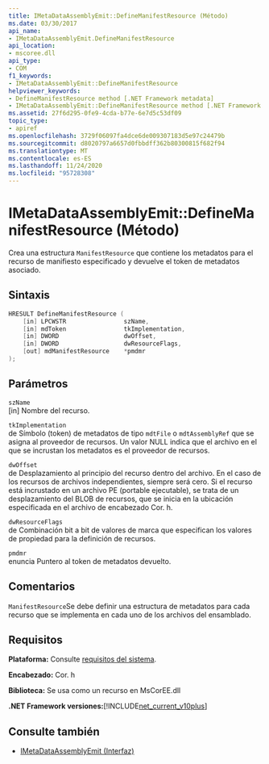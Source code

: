 ```yaml
---
title: IMetaDataAssemblyEmit::DefineManifestResource (Método)
ms.date: 03/30/2017
api_name:
- IMetaDataAssemblyEmit.DefineManifestResource
api_location:
- mscoree.dll
api_type:
- COM
f1_keywords:
- IMetaDataAssemblyEmit::DefineManifestResource
helpviewer_keywords:
- DefineManifestResource method [.NET Framework metadata]
- IMetaDataAssemblyEmit::DefineManifestResource method [.NET Framework metadata]
ms.assetid: 27f6d295-0fe9-4cda-b77e-6e7d5c53df09
topic_type:
- apiref
ms.openlocfilehash: 3729f06097fa4dce6de009307183d5e97c24479b
ms.sourcegitcommit: d8020797a6657d0fbbdff362b80300815f682f94
ms.translationtype: MT
ms.contentlocale: es-ES
ms.lasthandoff: 11/24/2020
ms.locfileid: "95728308"
---
```

# <a name="imetadataassemblyemitdefinemanifestresource-method"></a>IMetaDataAssemblyEmit::DefineManifestResource (Método)

Crea una estructura `ManifestResource` que contiene los metadatos para el recurso de manifiesto especificado y devuelve el token de metadatos asociado.  
  
## <a name="syntax"></a>Sintaxis  
  
```cpp  
HRESULT DefineManifestResource (  
    [in] LPCWSTR                szName,
    [in] mdToken                tkImplementation,
    [in] DWORD                  dwOffset,
    [in] DWORD                  dwResourceFlags,  
    [out] mdManifestResource    *pmdmr  
);  
```  
  
## <a name="parameters"></a>Parámetros  

 `szName`  
 [in] Nombre del recurso.  
  
 `tkImplementation`  
 de Símbolo (token) de metadatos de tipo `mdtFile` o `mdtAssemblyRef` que se asigna al proveedor de recursos. Un valor NULL indica que el archivo en el que se incrustan los metadatos es el proveedor de recursos.  
  
 `dwOffset`  
 de Desplazamiento al principio del recurso dentro del archivo. En el caso de los recursos de archivos independientes, siempre será cero. Si el recurso está incrustado en un archivo PE (portable ejecutable), se trata de un desplazamiento del BLOB de recursos, que se inicia en la ubicación especificada en el archivo de encabezado Cor. h.  
  
 `dwResourceFlags`  
 de Combinación bit a bit de valores de marca que especifican los valores de propiedad para la definición de recursos.  
  
 `pmdmr`  
 enuncia Puntero al token de metadatos devuelto.  
  
## <a name="remarks"></a>Comentarios  

 `ManifestResource`Se debe definir una estructura de metadatos para cada recurso que se implementa en cada uno de los archivos del ensamblado.  
  
## <a name="requirements"></a>Requisitos  

 **Plataforma:** Consulte [requisitos del sistema](../../get-started/system-requirements.md).  
  
 **Encabezado:** Cor. h  
  
 **Biblioteca:** Se usa como un recurso en MsCorEE.dll  
  
 **.NET Framework versiones:**[!INCLUDE[net_current_v10plus](../../../../includes/net-current-v10plus-md.md)]  
  
## <a name="see-also"></a>Consulte también

- [IMetaDataAssemblyEmit (Interfaz)](imetadataassemblyemit-interface.md)
